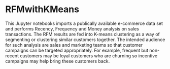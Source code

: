 # RFMwithKMeans

This Jupyter notebooks imports a publically available e-commerce data set and performs Recency, Frequency and Money analysis on sales transactions.  The RFM results are fed into K-means clustering as a way of segmenting or clustering similar customers together.  The intended audience for such analysis are sales and marketing teams so that customer campaigns can be targeted appropriately.  For example, frequent but non-recent customers may be loyal customers who are churning so incentive campaigns may help bring these customers back.
